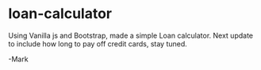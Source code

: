 # loan-calculator
Using Vanilla js and Bootstrap, made a simple Loan calculator. Next update to include how long to pay off credit cards, stay tuned.

-Mark